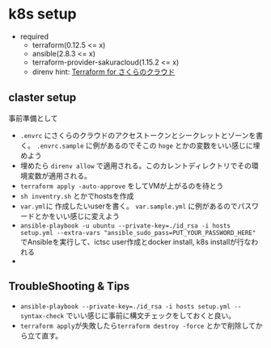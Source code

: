 # k8s setup
* required
    * terraform(0.12.5 <= x)
    * ansible(2.8.3 <= x)
    * terraform-provider-sakuracloud(1.15.2 <= x)
    * direnv
hint: [Terraform for さくらのクラウド](https://sacloud.github.io/terraform-provider-sakuracloud/installation/)
## claster setup
事前準備として
* `.envrc` にさくらのクラウドのアクセストークンとシークレットとゾーンを書く。 `.envrc.sample` に例があるのでそこの `hoge` とかの変数をいい感じに埋めよう
* 埋めたら `direnv allow` で適用される。このカレントディレクトリでその環境変数が適用される。
* `terraform apply -auto-approve` をしてVMが上がるのを待とう
* `sh inventry.sh` とかでhostsを作成
* `var.yml`に 作成したいuserを書く。 `var.sample.yml` に例があるのでパスワードとかをいい感じに変えよう
* `ansible-playbook -u ubuntu --private-key=./id_rsa -i hosts setup.yml --extra-vars "ansible_sudo_pass=PUT_YOUR_PASSWORD_HERE"` でAnsibleを実行して、ictsc user作成とdocker install, k8s installが行なわれる
* 


## TroubleShooting & Tips
* `ansible-playbook --private-key=./id_rsa -i hosts setup.yml --syntax-check` でいい感じに事前に構文チェックをしておくと良い。
* `terraform apply`が失敗したら`terraform destroy -force` とかで削除してから立て直す。
